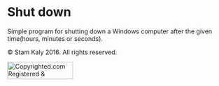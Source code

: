# Shut down

Simple program for shutting down a Windows computer after the given time(hours, minutes or seconds).

© Stam Kaly 2016. All rights reserved.

<a target="_blank" href="http://www.copyrighted.com/copyrights/view/jkaf-ytni-g1uk-hb37"><img border="0" alt="Copyrighted.com Registered &amp; Protected 
JKAF-YTNI-G1UK-HB37" title="Copyrighted.com Registered &amp; Protected 
JKAF-YTNI-G1UK-HB37" width="150" height="40" src="http://static.copyrighted.com/images/seal.gif" /></a>
